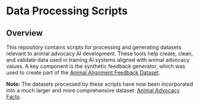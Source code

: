 # Data Processing Scripts

## Overview
This repository contains scripts for processing and generating datasets relevant to animal advocacy AI development. These tools help create, clean, and validate data used in training AI systems aligned with animal advocacy values. A key component is the synthetic feedback generator, which was used to create part of the [Animal Alignment Feedback Dataset](https://huggingface.co/datasets/open-paws/animal_alignment_feedback).

**Note:** The datasets processed by these scripts have now been incorporated into a much larger and more comprehensive dataset: [Animal Advocacy Facts](https://huggingface.co/datasets/open-paws/animal_advocacy_facts).
